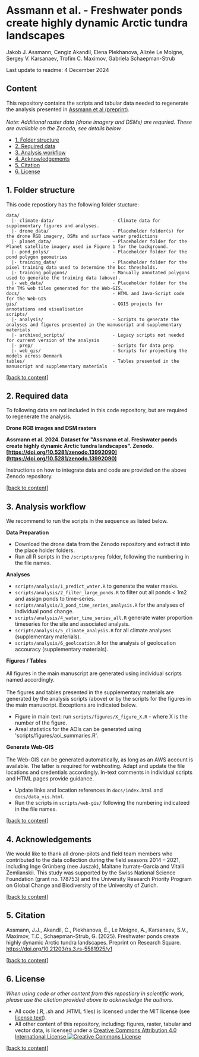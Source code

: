 # Assmann et al. - Freshwater ponds create highly dynamic Arctic tundra landscapes
Jakob J. Assmann, Cengiz Akandil, Elena Plekhanova, Alizée Le Moigne, Sergey V. Karsanaev, Trofim C. Maximov, Gabriela Schaepman-Strub

Last update to readme: 4 December 2024

## Content

This repository contains the scripts and tabular data needed to regenerate the analysis presented in [Assmann et al (preprint)](https://doi.org/10.21203/rs.3.rs-5581925/v1). <br><br>
*Note: Additional raster data (drone imagery and DSMs) are requried. These are available on the Zenodo, see details below.* 

- [1. Folder structure](#1-folder-structure)
- [2. Required data](#2-required-data)
- [3. Analysis workflow](#3-analysis-workflow)
- [4. Acknowledgements](#4-acknowledgements)
- [5. Citation](#5-citation)
- [6. License](#6-license)

## 1. Folder structure

This code repostiory has the following folder stucture:

```
data/                                   
  |- climate-data/                      - Climate data for supplementary figures and analyses.
  |- drone_data/                        - Placeholder folder(s) for the drone RGB imagery, DSMs and surface water predictions
  |- planet_data/                       - Placeholder folder for the Planet satellite imagery used in Figure 1 for the background. 
  |- pond_polys/                        - Placeholder folder for the pond polygon geometries
  |- training_data/                     - Placeholder folder for the pixel training data used to determine the bcc thresholds. 
  |- training_polygons/                 - Manually annotated polygons used to generate the training data (above). 
  |- web_data/                          - Placeholder folder for the the TMS web tiles generated for the Web-GIS. 
docs/                                   - HTML and Java-Script code for the Web-GIS
gis/                                    - QGIS projects for annotations and visualisation
scripts/                                
  |- analysis/                          - Scripts to generate the analyses and figures presented in the manuscript and supplementary materials
  |- archived_scripts/                  - Legacy scripts not needed for current version of the analysis
  |- prep/                              - Scripts for data prep
  |- web_gis/                           - Scripts for projecting the models across Denmark
tables/                                 - Tables presented in the manuscript and supplementary materials
```

[\[back to content\]](#content) 

## 2. Required data

To following data are not included in this code repository, but are required to regenerate the analysis.   

**Drone RGB images and DSM rasters**

**Assmann et al. 2024. Dataset for "Assmann et al. Freshwater ponds create highly dynamic Arctic tundra landscapes". Zenodo. [https://doi.org/10.5281/zenodo.13992090](https://doi.org/10.5281/zenodo.13992090)**

Instructions on how to integrate data and code are provided on the above Zenodo repository.

[\[back to content\]](#content)

## 3. Analysis workflow
We recommend to run the scripts in the sequence as listed below.

**Data Preparation**
- Download the drone data from the Zenodo repository and extract it into the place holder folders.
- Run all R scripts in the `/scripts/prep` folder, following the numbering in the file names.

**Analyses**
- `scripts/analysis/1_predict_water.R` to generate the water masks.
- `scripts/analysis/2_filter_large_ponds.R` to filter out all ponds < 1m2 and assign ponds to time-series.
- `scripts/analysis/3_pond_time_series_analysis.R` for the analyses of individual pond change.
- `scripts/analysis/4_water_time_series_all.R` generate water proportion timeseries for the site and associated analysis.
- `scripts/analysis/5_climate_analysis.R` for all climate analyses (supplementary materials).
- `scripts/analysis/6_geolcoation.R` for the analysis of geolocation accouracy (supplementary materials).

**Figures / Tables**<br><br>
All figures in the main manuscript are generated using individual scripts named accordingly.<br><br>
The figures and tables presented in the supplementary materials are generated by the analysis scripts (above) or by the scripts for the figures in the main manuscript. Exceptions are indicated below. 
- Figure in main text: run `scripts/figures/X_figure_X.R` - where X is the number of the figure.
- Areal statistics for the AOIs can be generated using 'scripts/figures/aoi_summaries.R'.

**Generate Web-GIS**<br><br>
The Web-GIS can be generated automatically, as long as an AWS account is available. The latter is required for webhosting. Adapt and update the file locations and credentials accordingly. In-text comments in individual scripts and HTML pages provide guidance.  
- Update links and location references in `docs/index.html` and `docs/data_vis.html`.
- Run the scripts in `scripts/web-gis/` following the numbering indicateed in the file names. 

[\[back to content\]](#content)

## 4. Acknowledgements

We would like to thank all drone-pilots and field team members who contributed to the data collection during the field seasons 2014 – 2021, including Inge Grünberg (nee Juszak), Maitane Iturrate-Garcia and Vitalii Zemlianskii. This study was supported by the Swiss National Science Foundation (grant no. 178753) and the University Research Priority Program on Global Change and Biodiversity of the University of Zurich.

[\[back to content\]](#content)

## 5. Citation

Assmann, J.J., Akandil, C., Plekhanova, E., Le Moigne, A., Karsanaev, S.V., Maximov, T.C., Schaepman-Strub, G. (2025). Freshwater ponds create highly dynamic Arctic tundra landscapes. Preprint on Research Square. https://doi.org/10.21203/rs.3.rs-5581925/v1

[\[back to content\]](#content)

## 6. License

_When using code or other content from this repostiory in scientific work, please use the citation provided above to acknwoledge the authors._ 

- All code (.R, .sh and .HTML files) is licensed under the MIT license (see [license text](https://github.com/jakobjassmann/pond_project/blob/main/LICENSE)).<br>
- All other content of this repository, including: figures, raster, tabular and vector data, is licensed under a <a rel="license" href="http://creativecommons.org/licenses/by/4.0/">Creative Commons Attribution 4.0 International License</a><a rel="license" href="http://creativecommons.org/licenses/by/4.0/"> <img alt="Creative Commons License" style="border-width:0" src="https://i.creativecommons.org/l/by/4.0/80x15.png" /></a>

[\[back to content\]](#content)
